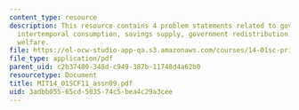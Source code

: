 ```yaml
---
content_type: resource
description: This resource contains 4 problem statements related to government borrowing,
  intertemporal consumption, savings supply, government redistribution, and social
  welfare.
file: https://ol-ocw-studio-app-qa.s3.amazonaws.com/courses/14-01sc-principles-of-microeconomics-fall-2011/3adbb05565cd503574c5bea4c29a3cee_MIT14_01SCF11_assn09.pdf
file_type: application/pdf
parent_uid: c2b37480-348d-c949-387b-11748d4a62b0
resourcetype: Document
title: MIT14_01SCF11_assn09.pdf
uid: 3adbb055-65cd-5035-74c5-bea4c29a3cee
---
```

